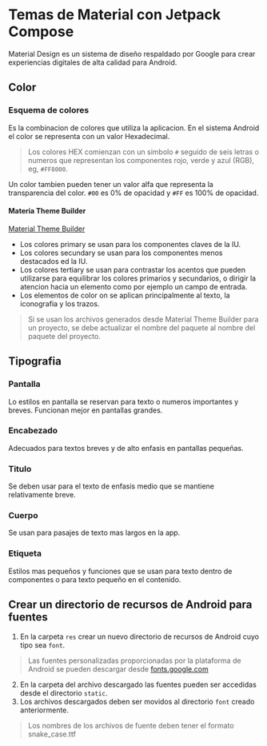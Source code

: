 # Temas de Material con Jetpack Compose

Material Design es un sistema de diseño respaldado por Google para crear experiencias digitales de
alta calidad para Android.

## Color

### Esquema de colores

Es la combinacion de colores que utiliza la aplicacion. En el sistema Android el color se representa
con un valor Hexadecimal.

> Los colores HEX comienzan con un simbolo `#` seguido de seis letras o numeros que representan los
> componentes rojo, verde y azul (RGB), eg, `#FF8000`.

Un color tambien pueden tener un valor alfa que representa la transparencia del color. `#00` es 0%
de opacidad y `#FF` es 100% de opacidad.

#### Materia Theme Builder

[Material Theme Builder](https://m3.material.io/theme-builder#/custom)

- Los colores primary se usan para los componentes claves de la IU.
- Los colores secundary se usan para los componentes menos destacados ed la IU.
- Los colores tertiary se usan para contrastar los acentos que pueden utilizarse para equilibrar los
  colores primarios y secundarios, o dirigir la atencion hacia un elemento como por ejemplo un campo
  de entrada.
- Los elementos de color on se aplican principalmente al texto, la iconografia y los trazos.

> Si se usan los archivos generados desde Material Theme Builder para un proyecto, se debe
> actualizar el nombre del paquete al nombre del paquete del proyecto.

## Tipografia

### Pantalla

Lo estilos en pantalla se reservan para texto o numeros importantes y breves. Funcionan mejor en
pantallas grandes.

### Encabezado

Adecuados para textos breves y de alto enfasis en pantallas pequeñas.

### Titulo

Se deben usar para el texto de enfasis medio que se mantiene relativamente breve.

### Cuerpo

Se usan para pasajes de texto mas largos en la app.

### Etiqueta

Estilos mas pequeños y funciones que se usan para texto dentro de componentes o para texto pequeño
en el contenido.

## Crear un directorio de recursos de Android para fuentes

1. En la carpeta `res` crear un nuevo directorio de recursos de Android cuyo tipo sea `font`.

> Las fuentes personalizadas proporcionadas por la plataforma de Android se pueden descargar
> desde [fonts.google.com](https://fonts.google.com/?authuser=1&hl=es-419)

2. En la carpeta del archivo descargado las fuentes pueden ser accedidas desde el
   directorio `static`.
3. Los archivos descargados deben ser movidos al directorio `font` creado anteriormente.

> Los nombres de los archivos de fuente deben tener el formato snake_case.ttf